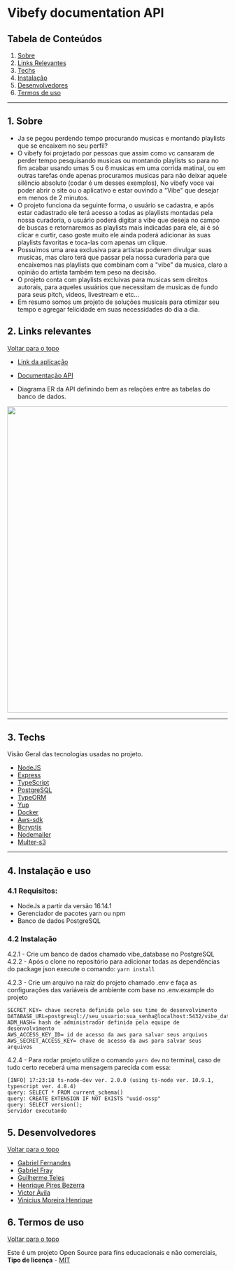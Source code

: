 # Vibefy documentation API

## Tabela de Conteúdos

1. [Sobre](#sobre)
2. [Links Relevantes](#links)
3. [Techs](#techs)
4. [Instalação](#install)
5. [Desenvolvedores](#devs)
6. [Termos de uso](#terms)


---
<a name="sobre"></a>

## 1. Sobre

 - Ja se pegou perdendo tempo procurando musicas e montando playlists que se encaixem no seu perfil?
 - O vibefy foi projetado por pessoas que assim como vc cansaram de perder tempo pesquisando musicas ou montando playlists so para no fim acabar usando umas 5 ou 6 musicas em uma corrida matinal, ou em outras tarefas onde apenas procuramos musicas para não deixar aquele silêncio absoluto (codar é um desses exemplos),  No vibefy voce vai poder abrir o site ou o aplicativo e estar ouvindo a "Vibe" que desejar em menos de 2 minutos.
- O projeto funciona da seguinte forma, o usuário se cadastra, e após estar cadastrado ele terá acesso a todas as playlists montadas pela nossa curadoria, o usuário poderá digitar a vibe que deseja no campo de buscas e retornaremos as playlists mais indicadas para ele, ai é só clicar e curtir, caso goste muito ele ainda poderá adicionar às suas playlists favoritas  e toca-las com apenas um clique.
- Possuímos  uma area exclusiva para artistas poderem divulgar suas musicas, mas claro terá que passar pela nossa curadoria para que encaixemos nas playlists que combinam com a "vibe" da musica, claro a opinião do artista também tem peso na decisão.
- O projeto conta com playlists excluivas para musicas sem direitos autorais, para aqueles usuários que necessitam de musicas de fundo para seus pitch, videos, livestream  e etc...
- Em resumo somos um projeto de soluções musicais para otimizar seu tempo e agregar felicidade em suas necessidades do dia a dia.

<a name="links"></a>

## 2. Links relevantes 

[ Voltar para o topo ](#tabela-de-conteúdos)

- <a name="deploy-da-aplicação" href ="https://exemplo@exemplo.com.br" target="_blank">Link da aplicação</a>	

- <a name="documentação-api" href="https://exemplo@exemplo.com.br" target="_blank">Documentação API</a>

- Diagrama ER da API definindo bem as relações entre as tabelas do banco de dados.

<img height="700" align="center" src="https://i.imgur.com/UO8G8XD.png"></img>



---
<a align="left" name="techs"></a>

## 3. Techs

 Visão Geral das tecnologias usadas no projeto.


- [NodeJS](https://nodejs.org/en/)
- [Express](https://expressjs.com/pt-br/)
- [TypeScript](https://www.typescriptlang.org/)
- [PostgreSQL](https://www.postgresql.org/)
- [TypeORM](https://typeorm.io/)
- [Yup](https://www.npmjs.com/package/yup)
- [Docker](https://docs.docker.com)
- [Aws-sdk](https://docs.aws.amazon.com/AWSJavaScriptSDK/latest/AWS/S3.html)
- [Bcryptjs](https://www.npmjs.com/package/bcryptjs)
- [Nodemailer](https://nodemailer.com/about/)
- [Multer-s3](https://www.npmjs.com/package/multer-s3)



---
<a name="install"></a>

## 4. Instalação e uso

### 4.1 Requisitos:
- NodeJs a partir da versão 16.14.1
- Gerenciador de pacotes yarn ou npm
- Banco de dados PostgreSQL

### 4.2 Instalação
4.2.1 - Crie um banco de dados chamado vibe_database no PostgreSQL
4.2.2 - Após o clone no repositório para adicionar todas as dependências do package json execute o comando: 
`yarn install` 

4.2.3 - Crie um arquivo na raiz do projeto chamado .env e faça as configurações das variáveis de ambiente com base no .env.example do projeto
```
SECRET_KEY= chave secreta definida pelo seu time de desenvolvimento
DATABASE_URL=postgresql://seu_usuario:sua_senha@localhost:5432/vibe_database
ADM_HASH= hash de administrador definida pela equipe de desenvolvimento
AWS_ACCESS_KEY_ID= id de acesso da aws para salvar seus arquivos
AWS_SECRET_ACCESS_KEY= chave de acesso da aws para salvar seus arquivos
```
4.2.4 - Para rodar projeto utilize o comando `yarn dev` no terminal, caso de tudo certo receberá uma mensagem parecida com essa:
```
[INFO] 17:23:18 ts-node-dev ver. 2.0.0 (using ts-node ver. 10.9.1, typescript ver. 4.8.4)
query: SELECT * FROM current_schema()
query: CREATE EXTENSION IF NOT EXISTS "uuid-ossp"
query: SELECT version();
Servidor executando
```

<a name="devs"></a>

## 5. Desenvolvedores
[ Voltar para o topo ](#tabela-de-conteúdos)

- <a name="Gabriel-Fernandes" href="https://www.linkedin.com/in/gabriel-lima-fernandes/" target="_blank">Gabriel Fernandes</a>
- <a name="Gabriel-fray" href="https://www.linkedin.com/in/gabrielfray/" target="_blank">Gabriel Fray</a>
- <a name="Guilherme-teles" href="https://www.linkedin.com/in/guilherme-teles-103853235/" target="_blank">Guilherme Teles</a>
- <a name="Henrique-pires-Bezerra" href="https://www.linkedin.com/in/henrique-pires-bezerra/" target="_blank">Henrique Pires Bezerra</a>
- <a name="Victor-Ávila" href="https://www.linkedin.com/in/victor-avila-br/" target="_blank">Victor Ávila</a>
- <a name="Vinicius-Moreira-Henrique" href="https://www.linkedin.com/in/vinicius-moreira-henrique/" target="_blank">Vinicius Moreira Henrique</a>

## 6. Termos de uso

[ Voltar para o topo ](#tabela-de-conteúdos)

Este é um projeto Open Source para fins educacionais e não comerciais, **Tipo de licença** - <a name="mit" href="https://opensource.org/licenses/MIT" target="_blank">MIT</a>
